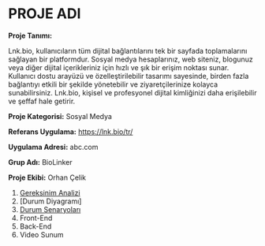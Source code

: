 # PROJE ADI

**Proje Tanımı:** 

Lnk.bio, kullanıcıların tüm dijital bağlantılarını tek bir sayfada toplamalarını sağlayan bir platformdur. Sosyal medya hesaplarınız, web siteniz, blogunuz veya diğer dijital içerikleriniz için hızlı ve şık bir erişim noktası sunar. Kullanıcı dostu arayüzü ve özelleştirilebilir tasarımı sayesinde, birden fazla bağlantıyı etkili bir şekilde yönetebilir ve ziyaretçilerinize kolayca sunabilirsiniz. Lnk.bio, kişisel ve profesyonel dijital kimliğinizi daha erişilebilir ve şeffaf hale getirir.

**Proje Kategorisi:** Sosyal Medya

**Referans Uygulama:** https://lnk.bio/tr/

**Uygulama Adresi:** abc.com

**Grup Adı:** BioLinker

**Proje Ekibi:** Orhan Çelik

1. [Gereksinim Analizi](./lnk.bio/Gereksinim%20Analizi.md)
2. [Durum Diyagramı]
3. [Durum Senaryoları](lnk.bio/DurumSenaryosu.pdf)
4. Front-End
5. Back-End
6. Video Sunum


